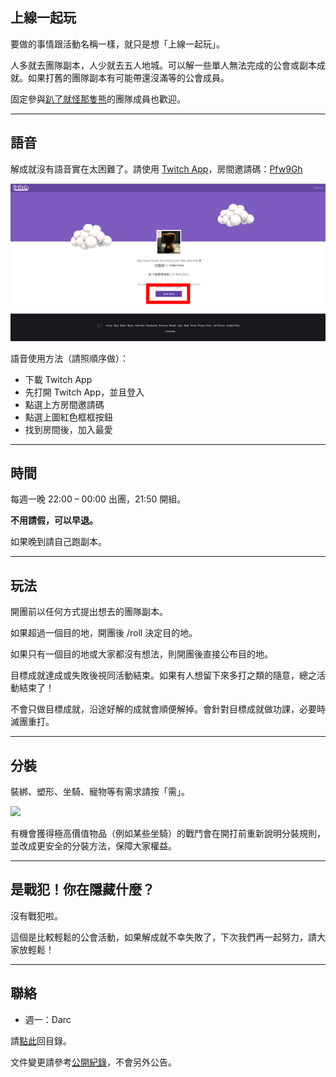 ## 上線一起玩

要做的事情跟活動名稱一樣，就只是想「上線一起玩」。

人多就去團隊副本，人少就去五人地城。可以解一些單人無法完成的公會或副本成就。如果打舊的團隊副本有可能帶還沒滿等的公會成員。

固定參與[趴了就怪那隻熊](https://badbadweather.github.io/raid.html)的團隊成員也歡迎。

---

## 語音

解成就沒有語音實在太困難了。請使用 [Twitch App](https://app.twitch.tv/download)，房間邀請碼：[Pfw9Gh](https://invite.twitch.tv/Pfw9Gh)

![](twitch.png)

語音使用方法（請照順序做）：
- 下載 Twitch App
- 先打開 Twitch App，並且登入
- 點選上方房間邀請碼
- 點選上圖紅色框框按鈕
- 找到房間後，加入最愛

---

## 時間

每週一晚 22:00 – 00:00 出團，21:50 開組。

**不用請假，可以早退。**

如果晚到請自己跑副本。

---

## 玩法

開團前以任何方式提出想去的團隊副本。

如果超過一個目的地，開團後 /roll 決定目的地。

如果只有一個目的地或大家都沒有想法，則開團後直接公布目的地。

目標成就達成或失敗後視同活動結束。如果有人想留下來多打之類的隨意，總之活動結束了！

不會只做目標成就，沿途好解的成就會順便解掉。會針對目標成就做功課，必要時滅團重打。

---

## 分裝

裝綁、塑形、坐騎、寵物等有需求請按「需」。

![](https://badbadweather.github.com/need.png)

有機會獲得極高價值物品（例如某些坐騎）的戰鬥會在開打前重新說明分裝規則，並改成更安全的分裝方法，保障大家權益。

---

## 是戰犯！你在隱藏什麼？

沒有戰犯啦。

這個是比較輕鬆的公會活動，如果解成就不幸失敗了，下次我們再一起努力，請大家放輕鬆！

---

## 聯絡

- 週一：Darc

請[點此](https://badbadweather.github.io/)回目錄。

文件變更請參考[公開紀錄](https://github.com/badbadweather/badbadweather.github.io/commits/master/bank.md)，不會另外公告。
